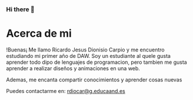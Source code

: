 ### Hi there 👋
# Acerca de mi
<p>!Buenas¡ Me llamo Ricardo Jesus Dionisio Carpio y me encuentro estudiando mi primer año de DAW.
  Soy un estudiante al quele gusta aprender todo dipo de lenguajes de programacion, 
  pero tambien me gusta aprender a realizar diseños y animaciones en una web.
</p>
<p>Ademas, me encanta compartir conocimientos y aprender cosas nuevas</p>
<p>Puedes contactarme en: <a href="mailto:rdiocar@g.educaand.es">rdiocar@g.educaand.es</a></p>
  
<!--
**RicDioCar88/RicDioCAr88** is a ✨ _special_ ✨ repository because its `README.md` (this file) appears on your GitHub profile.

Here are some ideas to get you started:

- 🔭 I’m currently working on ...
- 🌱 I’m currently learning ...
- 👯 I’m looking to collaborate on ...
- 🤔 I’m looking for help with ...
- 💬 Ask me about ...
- 📫 How to reach me: ...
- 😄 Pronouns: ...
- ⚡ Fun fact: ...
-->
